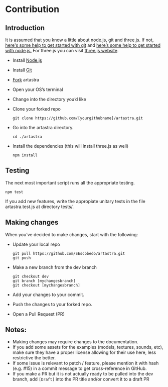 # Contribution
## Introduction

It is assumed that you know a little about node.js, git and three.js. If not, [here's some help to get started with git](https://help.github.com/en/github/using-git) and [here’s some help to get started with node.js.](https://nodejs.org/en/docs/guides/getting-started-guide/)
For three.js you can visit [three.js website](https://threejs.org/).

* Install [Node.js](https://nodejs.org/)
* Install [Git](https://git-scm.com/)
* [Fork](https://help.github.com/en/github/getting-started-with-github/fork-a-repo) artastra 
* Open your OS’s terminal
* Change into the directory you’d like
* Clone your forked repo

      git clone https://github.com/[yourgithubname]/artastra.git

* Go into the artastra directory.
        
      cd ./artastra

* Install the dependencies (this will install three.js as well)

      npm install

## Testing

The next most important script runs all the appropriate testing.

    npm test

If you add new features, write the appropiate unitary tests in the file artastra.test.js at directory tests/.


## Making changes

When you’ve decided to make changes, start with the following:

* Update your local repo
        
      git pull https://github.com/SEscobedo/artastra.git
      git push

* Make a new branch from the dev branch
        
      git checkout dev
      git branch [mychangesbranch]
      git checkout [mychangesbranch]

* Add your changes to your commit.
* Push the changes to your forked repo.
* Open a Pull Request (PR)

## Notes:

* Making changes may require changes to the documentation.
* If you add some assets for the examples (models, textures, sounds, etc), make sure they have a proper license allowing for their use here, less restrictive the better.
* If some issue is relevant to patch / feature, please mention it with hash (e.g. #15) in a commit message to get cross-reference in GitHub.
* If you make a PR but it is not actually ready to be pulled into the dev branch, add `[Draft]` into the PR title and/or convert it to a draft PR

